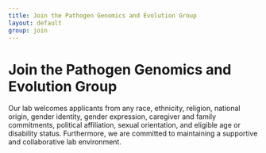 ```yaml
---
title: Join the Pathogen Genomics and Evolution Group
layout: default
group: join
---
```


# Join the Pathogen Genomics and Evolution Group
Our lab welcomes applicants from any race, ethnicity, religion, national origin, gender identity, gender expression, caregiver and family commitments, political affiliation, sexual orientation, and eligible age or disability status. Furthermore, we are committed to maintaining a supportive and collaborative lab environment.
